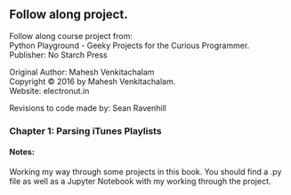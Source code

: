 ## Follow along project.

Follow along course project from:<br>
Python Playground - Geeky Projects for the Curious Programmer.<br>
Publisher: No Starch Press<br>

Original Author: Mahesh Venkitachalam<br>
Copyright © 2016 by Mahesh Venkitachalam.<br>
Website: electronut.in<br>

Revisions to code made by: Sean Ravenhill

### Chapter 1: Parsing iTunes Playlists

#### Notes:

Working my way through some projects in this book.
You should find a .py file as well as a Jupyter Notebook with my working
through the project.
